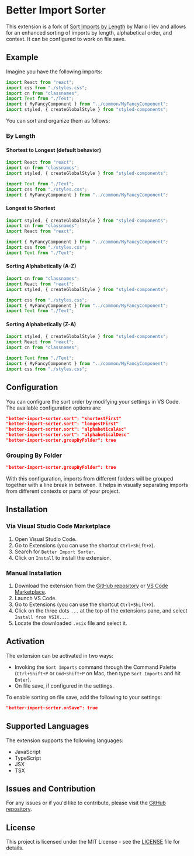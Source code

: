 # Better Import Sorter

This extension is a fork of [Sort Imports by Length](https://github.com/mario-iliev/vscode-sort-lengthy-imports) by Mario Iliev and allows for an enhanced sorting of imports by length, alphabetical order, and context. It can be configured to work on file save.

## Example

Imagine you have the following imports:

```js
import React from "react";
import css from "./styles.css";
import cn from "classnames";
import Text from "./Text";
import { MyFancyComponent } from "../common/MyFancyComponent";
import styled, { createGlobalStyle } from "styled-components";
```

You can sort and organize them as follows:

### By Length

#### Shortest to Longest (default behavior)

```js
import React from "react";
import cn from "classnames";
import styled, { createGlobalStyle } from "styled-components";

import Text from "./Text";
import css from "./styles.css";
import { MyFancyComponent } from "../common/MyFancyComponent";
```

#### Longest to Shortest

```js
import styled, { createGlobalStyle } from "styled-components";
import cn from "classnames";
import React from "react";

import { MyFancyComponent } from "../common/MyFancyComponent";
import css from "./styles.css";
import Text from "./Text";
```

#### Sorting Alphabetically (A-Z)

```js
import cn from "classnames";
import React from "react";
import styled, { createGlobalStyle } from "styled-components";

import css from "./styles.css";
import { MyFancyComponent } from "../common/MyFancyComponent";
import Text from "./Text";
```

#### Sorting Alphabetically (Z-A)

```js
import styled, { createGlobalStyle } from "styled-components";
import React from "react";
import cn from "classnames";

import Text from "./Text";
import { MyFancyComponent } from "../common/MyFancyComponent";
import css from "./styles.css";
```

## Configuration

You can configure the sort order by modifying your settings in VS Code. The available configuration options are:

```json
"better-import-sorter.sort": "shortestFirst"
"better-import-sorter.sort": "longestFirst"
"better-import-sorter.sort": "alphabeticalAsc"
"better-import-sorter.sort": "alphabeticalDesc"
"better-import-sorter.groupByFolder": true
```

### Grouping By Folder

```json
"better-import-sorter.groupByFolder": true
```

With this configuration, imports from different folders will be grouped together with a line break in between. It helps in visually separating imports from different contexts or parts of your project.

## Installation

### Via Visual Studio Code Marketplace

1. Open Visual Studio Code.
2. Go to Extensions (you can use the shortcut `Ctrl+Shift+X`).
3. Search for `Better Import Sorter`.
4. Click on `Install` to install the extension.

### Manual Installation

1. Download the extension from the [GitHub repository](https://github.com/moshemo613/vscode-better-import-sorter) or [VS Code Marketplace](https://marketplace.visualstudio.com/items?itemName=your-extension-id).
2. Launch VS Code.
3. Go to Extensions (you can use the shortcut `Ctrl+Shift+X`).
4. Click on the three dots `...` at the top of the extensions pane, and select `Install from VSIX...`.
5. Locate the downloaded `.vsix` file and select it.

## Activation

The extension can be activated in two ways:

- Invoking the `Sort Imports` command through the Command Palette (`Ctrl+Shift+P` or `Cmd+Shift+P` on Mac, then type `Sort Imports` and hit `Enter`).
- On file save, if configured in the settings.

To enable sorting on file save, add the following to your settings:

```json
"better-import-sorter.onSave": true
```

## Supported Languages

The extension supports the following languages:

- JavaScript
- TypeScript
- JSX
- TSX

## Issues and Contribution

For any issues or if you'd like to contribute, please visit the [GitHub repository](https://github.com/moshemo613/vscode-better-import-sorter).

## License

This project is licensed under the MIT License - see the [LICENSE](LICENSE) file for details.
